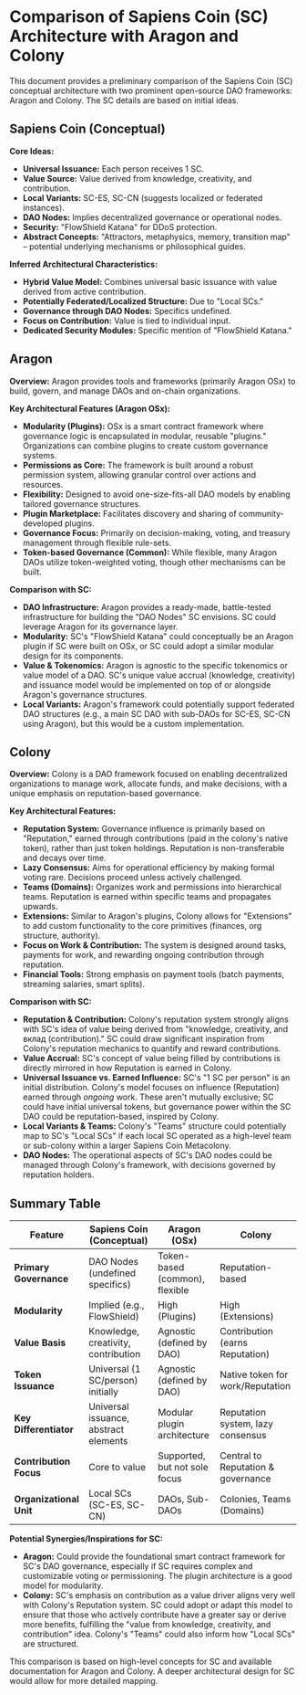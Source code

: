 # Comparison of Sapiens Coin (SC) Architecture with Aragon and Colony

This document provides a preliminary comparison of the Sapiens Coin (SC) conceptual architecture with two prominent open-source DAO frameworks: Aragon and Colony. The SC details are based on initial ideas.

## Sapiens Coin (Conceptual)

**Core Ideas:**
- **Universal Issuance:** Each person receives 1 SC.
- **Value Source:** Value derived from knowledge, creativity, and contribution.
- **Local Variants:** SC-ES, SC-CN (suggests localized or federated instances).
- **DAO Nodes:** Implies decentralized governance or operational nodes.
- **Security:** "FlowShield Katana" for DDoS protection.
- **Abstract Concepts:** "Attractors, metaphysics, memory, transition map" – potential underlying mechanisms or philosophical guides.

**Inferred Architectural Characteristics:**
- **Hybrid Value Model:** Combines universal basic issuance with value derived from active contribution.
- **Potentially Federated/Localized Structure:** Due to "Local SCs."
- **Governance through DAO Nodes:** Specifics undefined.
- **Focus on Contribution:** Value is tied to individual input.
- **Dedicated Security Modules:** Specific mention of "FlowShield Katana."

## Aragon

**Overview:**
Aragon provides tools and frameworks (primarily Aragon OSx) to build, govern, and manage DAOs and on-chain organizations.

**Key Architectural Features (Aragon OSx):**
- **Modularity (Plugins):** OSx is a smart contract framework where governance logic is encapsulated in modular, reusable "plugins." Organizations can combine plugins to create custom governance systems.
- **Permissions as Core:** The framework is built around a robust permission system, allowing granular control over actions and resources.
- **Flexibility:** Designed to avoid one-size-fits-all DAO models by enabling tailored governance structures.
- **Plugin Marketplace:** Facilitates discovery and sharing of community-developed plugins.
- **Governance Focus:** Primarily on decision-making, voting, and treasury management through flexible rule-sets.
- **Token-based Governance (Common):** While flexible, many Aragon DAOs utilize token-weighted voting, though other mechanisms can be built.

**Comparison with SC:**
- **DAO Infrastructure:** Aragon provides a ready-made, battle-tested infrastructure for building the "DAO Nodes" SC envisions. SC could leverage Aragon for its governance layer.
- **Modularity:** SC's "FlowShield Katana" could conceptually be an Aragon plugin if SC were built on OSx, or SC could adopt a similar modular design for its components.
- **Value & Tokenomics:** Aragon is agnostic to the specific tokenomics or value model of a DAO. SC's unique value accrual (knowledge, creativity) and issuance model would be implemented on top of or alongside Aragon's governance structures.
- **Local Variants:** Aragon's framework could potentially support federated DAO structures (e.g., a main SC DAO with sub-DAOs for SC-ES, SC-CN using Aragon), but this would be a custom implementation.

## Colony

**Overview:**
Colony is a DAO framework focused on enabling decentralized organizations to manage work, allocate funds, and make decisions, with a unique emphasis on reputation-based governance.

**Key Architectural Features:**
- **Reputation System:** Governance influence is primarily based on "Reputation," earned through contributions (paid in the colony's native token), rather than just token holdings. Reputation is non-transferable and decays over time.
- **Lazy Consensus:** Aims for operational efficiency by making formal voting rare. Decisions proceed unless actively challenged.
- **Teams (Domains):** Organizes work and permissions into hierarchical teams. Reputation is earned within specific teams and propagates upwards.
- **Extensions:** Similar to Aragon's plugins, Colony allows for "Extensions" to add custom functionality to the core primitives (finances, org structure, authority).
- **Focus on Work & Contribution:** The system is designed around tasks, payments for work, and rewarding ongoing contribution through reputation.
- **Financial Tools:** Strong emphasis on payment tools (batch payments, streaming salaries, smart splits).

**Comparison with SC:**
- **Reputation & Contribution:** Colony's reputation system strongly aligns with SC's idea of value being derived from "knowledge, creativity, and вклад (contribution)." SC could draw significant inspiration from Colony's reputation mechanics to quantify and reward contributions.
- **Value Accrual:** SC's concept of value being filled by contributions is directly mirrored in how Reputation is earned in Colony.
- **Universal Issuance vs. Earned Influence:** SC's "1 SC per person" is an initial distribution. Colony's model focuses on influence (Reputation) earned through *ongoing* work. These aren't mutually exclusive; SC could have initial universal tokens, but governance power within the SC DAO could be reputation-based, inspired by Colony.
- **Local Variants & Teams:** Colony's "Teams" structure could potentially map to SC's "Local SCs" if each local SC operated as a high-level team or sub-colony within a larger Sapiens Coin Metacolony.
- **DAO Nodes:** The operational aspects of SC's DAO nodes could be managed through Colony's framework, with decisions governed by reputation holders.

## Summary Table

| Feature                 | Sapiens Coin (Conceptual)         | Aragon (OSx)                      | Colony                             |
|-------------------------|-----------------------------------|-----------------------------------|------------------------------------|
| **Primary Governance**  | DAO Nodes (undefined specifics)   | Token-based (common), flexible    | Reputation-based                   |
| **Modularity**          | Implied (e.g., FlowShield)        | High (Plugins)                    | High (Extensions)                  |
| **Value Basis**         | Knowledge, creativity, contribution | Agnostic (defined by DAO)         | Contribution (earns Reputation)    |
| **Token Issuance**      | Universal (1 SC/person) initially | Agnostic (defined by DAO)         | Native token for work/Reputation   |
| **Key Differentiator**  | Universal issuance, abstract elements | Modular plugin architecture       | Reputation system, lazy consensus  |
| **Contribution Focus**  | Core to value                     | Supported, but not sole focus     | Central to Reputation & governance |
| **Organizational Unit** | Local SCs (SC-ES, SC-CN)          | DAOs, Sub-DAOs                    | Colonies, Teams (Domains)          |

**Potential Synergies/Inspirations for SC:**
- **Aragon:** Could provide the foundational smart contract framework for SC's DAO governance, especially if SC requires complex and customizable voting or permissioning. The plugin architecture is a good model for modularity.
- **Colony:** SC's emphasis on contribution as a value driver aligns very well with Colony's Reputation system. SC could adopt or adapt this model to ensure that those who actively contribute have a greater say or derive more benefits, fulfilling the "value from knowledge, creativity, and contribution" idea. Colony's "Teams" could also inform how "Local SCs" are structured.

This comparison is based on high-level concepts for SC and available documentation for Aragon and Colony. A deeper architectural design for SC would allow for more detailed mapping.
